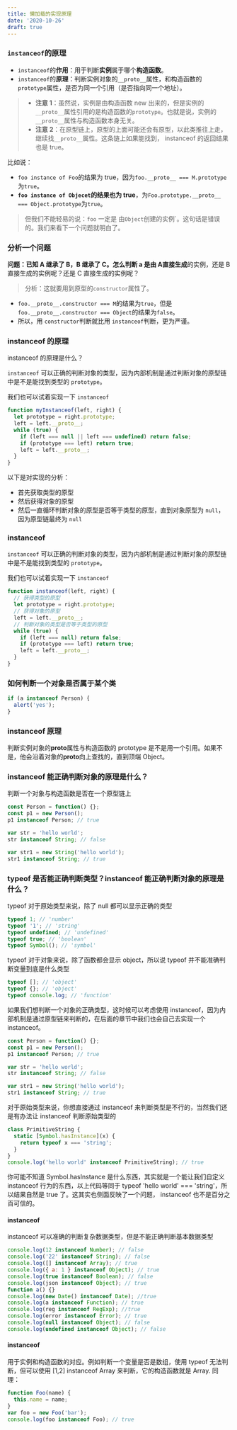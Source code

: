 ```yaml
---
title: 懒加载的实现原理
date: '2020-10-26'
draft: true
---
```


### `instanceof`的原理

- `instanceof`的**作用**：用于判断**实例**属于哪个**构造函数**。
- `instanceof`的**原理**：判断实例对象的`__proto__`属性，和构造函数的`prototype`属性，是否为同一个引用（是否指向同一个地址）。

> - **注意 1**：虽然说，实例是由构造函数 new 出来的，但是实例的`__proto__`属性引用的是构造函数的`prototype`。也就是说，实例的`__proto__`属性与构造函数本身无关。
> - **注意 2**：在原型链上，原型的上面可能还会有原型，以此类推往上走，继续找`__proto__`属性。这条链上如果能找到， instanceof 的返回结果也是 true。

比如说：

- `foo instance of Foo`的结果为 true，因为`foo.__proto__ === M.prototype`为`true`。
- **`foo instance of Objecet`的结果也为 true**，为`Foo.prototype.__proto__ === Object.prototype`为`true`。

> 但我们不能轻易的说：`foo` 一定是 由`Object`创建的实例`。这句话是错误的。我们来看下一个问题就明白了。

### 分析一个问题

**问题：**已知 A 继承了 B，B 继承了 C。怎么判断 a 是由 A**直接生成**的实例，还是 B 直接生成的实例呢？还是 C 直接生成的实例呢？

> 分析：这就要用到原型的`constructor`属性了。

- `foo.__proto__.constructor === M`的结果为`true`，但是 `foo.__proto__.constructor === Object`的结果为`false`。
- 所以，用 `constructor`判断就比用 `instanceof`判断，更为严谨。

### instanceof 的原理

instanceof 的原理是什么？

`instanceof` 可以正确的判断对象的类型，因为内部机制是通过判断对象的原型链中是不是能找到类型的 `prototype`。

我们也可以试着实现一下 `instanceof`

```js
function myInstanceof(left, right) {
  let prototype = right.prototype;
  left = left.__proto__;
  while (true) {
    if (left === null || left === undefined) return false;
    if (prototype === left) return true;
    left = left.__proto__;
  }
}
```

以下是对实现的分析：

- 首先获取类型的原型
- 然后获得对象的原型
- 然后一直循环判断对象的原型是否等于类型的原型，直到对象原型为 `null`，因为原型链最终为 `null`

### instanceof

`instanceof` 可以正确的判断对象的类型，因为内部机制是通过判断对象的原型链中是不是能找到类型的 `prototype`。

我们也可以试着实现一下 `instanceof`

```js
function instanceof(left, right) {
  // 获得类型的原型
  let prototype = right.prototype;
  // 获得对象的原型
  left = left.__proto__;
  // 判断对象的类型是否等于类型的原型
  while (true) {
    if (left === null) return false;
    if (prototype === left) return true;
    left = left.__proto__;
  }
}
```

### 如何判断一个对象是否属于某个类

```js
if (a instanceof Person) {
  alert('yes');
}
```

### instanceof 原理

判断实例对象的**proto**属性与构造函数的 prototype 是不是用一个引用。如果不是，他会沿着对象的**proto**向上查找的，直到顶端 Object。

### instanceof 能正确判断对象的原理是什么？

判断一个对象与构造函数是否在一个原型链上

```js
const Person = function() {};
const p1 = new Person();
p1 instanceof Person; // true

var str = 'hello world';
str instanceof String; // false

var str1 = new String('hello world');
str1 instanceof String; // true
```

### typeof 是否能正确判断类型？instanceof 能正确判断对象的原理是什么？

typeof 对于原始类型来说，除了 null 都可以显示正确的类型

```js
typeof 1; // 'number'
typeof '1'; // 'string'
typeof undefined; // 'undefined'
typeof true; // 'boolean'
typeof Symbol(); // 'symbol'
```

typeof 对于对象来说，除了函数都会显示 object，所以说 typeof 并不能准确判断变量到底是什么类型

```js
typeof []; // 'object'
typeof {}; // 'object'
typeof console.log; // 'function'
```

如果我们想判断一个对象的正确类型，这时候可以考虑使用 instanceof，因为内部机制是通过原型链来判断的，在后面的章节中我们也会自己去实现一个 instanceof。

```js
const Person = function() {};
const p1 = new Person();
p1 instanceof Person; // true

var str = 'hello world';
str instanceof String; // false

var str1 = new String('hello world');
str1 instanceof String; // true
```

对于原始类型来说，你想直接通过 instanceof 来判断类型是不行的，当然我们还是有办法让 instanceof 判断原始类型的

```js
class PrimitiveString {
  static [Symbol.hasInstance](x) {
    return typeof x === 'string';
  }
}
console.log('hello world' instanceof PrimitiveString); // true
```

你可能不知道 Symbol.hasInstance 是什么东西，其实就是一个能让我们自定义 instanceof 行为的东西，以上代码等同于 typeof 'hello world' === 'string'，所以结果自然是 true 了。这其实也侧面反映了一个问题， instanceof 也不是百分之百可信的。

#### instanceof

instanceof 可以准确的判断复杂数据类型，但是不能正确判断基本数据类型

```js
console.log(12 instanceof Number); // false
console.log('22' instanceof String); // false
console.log([] instanceof Array); // true
console.log({ a: 1 } instanceof Object); // true
console.log(true instanceof Boolean); // false
console.log(json instanceof Object); // true
function a() {}
console.log(new Date() instanceof Date); //true
console.log(a instanceof Function); // true
console.log(reg instanceof RegExp); //true
console.log(error instanceof Error); // true
console.log(null instanceof Object); // false
console.log(undefined instanceof Object); // false
```

#### instanceof

用于实例和构造函数的对应。例如判断一个变量是否是数组，使用 typeof 无法判断，但可以使用 [1,2] instanceof Array 来判断，它的构造函数就是 Array. 同理：

```js
function Foo(name) {
  this.name = name;
}
var foo = new Foo('bar');
console.log(foo instanceof Foo); // true
```
